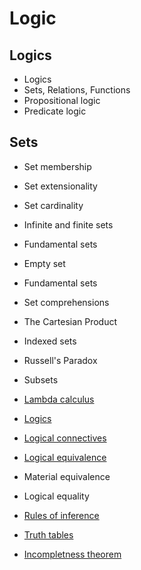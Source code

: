 # Logic

## Logics
- Logics
- Sets, Relations, Functions
- Propositional logic
- Predicate logic


## Sets
- Set membership
- Set extensionality
- Set cardinality
- Infinite and finite sets
- Fundamental sets
- Empty set
- Fundamental sets
- Set comprehensions
- The Cartesian Product
- Indexed sets
- Russell's Paradox
- Subsets



- [Lambda calculus](./lambda-calculus.md)
- [Logics](./logics.md)
- [Logical connectives](./logical-connectives.md)
- [Logical equivalence](./logical-equivalence.md)
- Material equivalence
- Logical equality
- [Rules of inference](./rules-of-inference.md)
- [Truth tables](./truth-tables.md)
- [Incompletness theorem](./incompletness-theorem.md)

